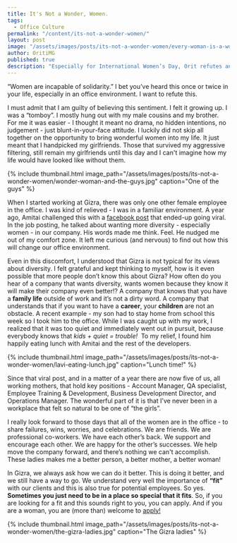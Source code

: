 ```yaml
---
title: It's Not a Wonder, Women.
tags:
  - Office Culture
permalink: "/content/its-not-a-wonder-women/"
layout: post
image: "/assets/images/posts/its-not-a-wonder-women/every-woman-is-a-wonder.jpg"
author: OritiMG
published: true
description: "Especially for International Women’s Day, Orit refutes an old sentiment: it’s not a wonder to be in a pro-women workplace, at least not at Gizra."
---
```


“Women are incapable of solidarity.” I bet you’ve heard this once or twice in your life, especially in an office environment. I want to refute this. 

I must admit that I am guilty of believing this sentiment. I felt it growing up. I was a “tomboy”. I mostly hung out with my male cousins and my brother. For me it was easier - I thought it meant no drama, no hidden intentions, no judgement - just blunt-in-your-face attitude. I luckily did not skip all together on the opportunity to bring wonderful women into my life. It just meant that I handpicked my girlfriends. Those that survived my aggressive filtering, still remain my girlfriends until this day and I can't imagine how my life would have looked like without them.

{% include thumbnail.html image_path="/assets/images/posts/its-not-a-wonder-women/wonder-woman-and-the-guys.jpg" caption="One of the guys" %}

When I started working at Gizra, there was only one other female employee in the office. I was kind of relieved - I was in a familiar environment. A year ago, Amitai challenged this with a [facebook post](https://www.gizra.com/content/job-post-goes-viral/) that ended-up going viral. In the job posting, he talked about wanting more diversity - especially women - in our company. His words made me think. Feel. He nudged me out of my comfort zone. It left me curious (and nervous) to find out how this will change our office environment.

Even in this discomfort, I understood that Gizra is not typical for its views about diversity. I felt grateful and kept thinking to myself, how is it even possible that more people don’t know this about Gizra? How often do you hear of a company that wants diversity, wants women because they know it will make their company even better!? A company that knows that you have a **family life** outside of work and it’s not a dirty word.
A company that understands that if you want to have a **career**, your **children** are not an obstacle. A recent example - my son had to stay home from school this week so I took him to the office. While I was caught up with my work, I realized that it was too quiet and immediately went out in pursuit, because everybody knows that *kids + quiet = trouble!* &nbsp;To my relief, I found him happily eating lunch with Amitai and the rest of the developers.

{% include thumbnail.html image_path="/assets/images/posts/its-not-a-wonder-women/lavi-eating-lunch.jpg" caption="Lunch time!" %}

Since that viral post, and in a matter of a year there are now five of us, all working mothers, that hold key positions - Account Manager, QA specialist, Employee Training & Development, Business Development Director, and Operations Manager. The wonderful part of it is that I’ve never been in a workplace that felt so natural to be one of “the girls”.

I really look forward to those days that all of the women are in the office - to share failures, wins, worries, and celebrations. We are friends. We are professional co-workers. We have each other’s back. We support and encourage each other. We are happy for the other’s successes. We help move the company forward, and there’s nothing we can't accomplish. These ladies makes me a better person, a better mother, a better woman!

In Gizra, we always ask how we can do it better. This is doing it better, and we still have a way to go.  We understand very well the importance of **“fit”** with our clients and this is also true for potential employees. So yes. **Sometimes you just need to be in a place so special that it fits**. So, if you are looking for a fit and this sounds right to you, you can apply. And if you are a woman, you are (more than) welcome to [apply!](https://www.gizra.com/contact/)

{% include thumbnail.html image_path="/assets/images/posts/its-not-a-wonder-women/the-gizra-ladies.jpg" caption="The Gizra ladies" %}
